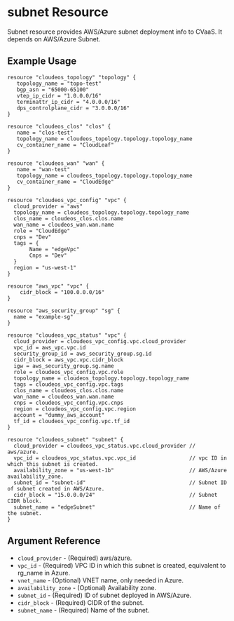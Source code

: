# subnet Resource

Subnet resource provides AWS/Azure subnet deployment info to CVaaS. It depends
on AWS/Azure Subnet.

## Example Usage

```hcl
resource "cloudeos_topology" "topology" {
   topology_name = "topo-test"
   bgp_asn = "65000-65100"
   vtep_ip_cidr = "1.0.0.0/16"
   terminattr_ip_cidr = "4.0.0.0/16"
   dps_controlplane_cidr = "3.0.0.0/16"
}

resource "cloudeos_clos" "clos" {
   name = "clos-test"
   topology_name = cloudeos_topology.topology.topology_name
   cv_container_name = "CloudLeaf"
}

resource "cloudeos_wan" "wan" {
   name = "wan-test"
   topology_name = cloudeos_topology.topology.topology_name
   cv_container_name = "CloudEdge"
}

resource "cloudeos_vpc_config" "vpc" {
  cloud_provider = "aws"
  topology_name = cloudeos_topology.topology.topology_name
  clos_name = cloudeos_clos.clos.name
  wan_name = cloudeos_wan.wan.name
  role = "CloudEdge"
  cnps = "Dev"
  tags = {
       Name = "edgeVpc"
       Cnps = "Dev"
  }
  region = "us-west-1"
}

resource "aws_vpc" "vpc" {
    cidr_block = "100.0.0.0/16"
}

resource "aws_security_group" "sg" {
  name = "example-sg"
}

resource "cloudeos_vpc_status" "vpc" {
  cloud_provider = cloudeos_vpc_config.vpc.cloud_provider
  vpc_id = aws_vpc.vpc.id
  security_group_id = aws_security_group.sg.id
  cidr_block = aws_vpc.vpc.cidr_block
  igw = aws_security_group.sg.name
  role = cloudeos_vpc_config.vpc.role
  topology_name = cloudeos_topology.topology.topology_name
  tags = cloudeos_vpc_config.vpc.tags
  clos_name = cloudeos_clos.clos.name
  wan_name = cloudeos_wan.wan.name
  cnps = cloudeos_vpc_config.vpc.cnps
  region = cloudeos_vpc_config.vpc.region
  account = "dummy_aws_account"
  tf_id = cloudeos_vpc_config.vpc.tf_id
}

resource "cloudeos_subnet" "subnet" {
  cloud_provider = cloudeos_vpc_status.vpc.cloud_provider // aws/azure.
  vpc_id = cloudeos_vpc_status.vpc.vpc_id                 // vpc ID in which this subnet is created.
  availability_zone = "us-west-1b"                        // AWS/Azure availability_zone.
  subnet_id = "subnet-id"                                 // Subnet ID of subnet created in AWS/Azure.
  cidr_block = "15.0.0.0/24"                              // Subnet CIDR block.
  subnet_name = "edgeSubnet"                              // Name of the subnet.
}
```

## Argument Reference

* `cloud_provider` - (Required) aws/azure.
* `vpc_id` - (Required) VPC ID in which this subnet is created, equivalent to rg_name in Azure.
* `vnet_name` - (Optional) VNET name, only needed in Azure.
* `availability_zone` - (Optional) Availability zone.
* `subnet_id` - (Required) ID of subnet deployed in AWS/Azure.
* `cidr_block` - (Required) CIDR of the subnet.
* `subnet_name` - (Required) Name of the subnet.